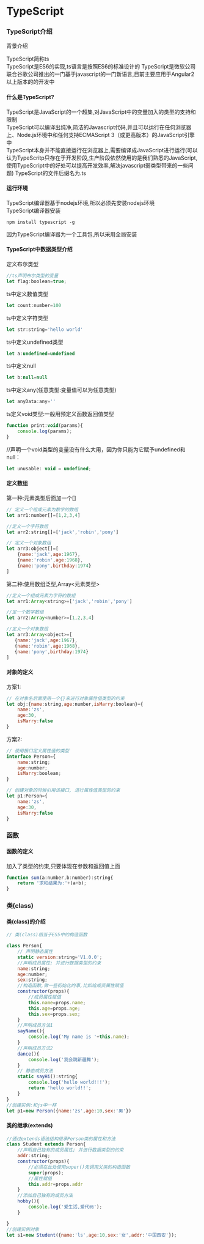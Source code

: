 # TypeScript
### TypeScript介绍

背景介绍


TypeScript简称ts<br />
TypeScript是ES6的实现,ts语言是按照ES6的标准设计的
TypeScript是微软公司联合谷歌公司推出的一门基于javascript的一门新语言,目前主要应用于Angular2以上版本的的开发中
#### 什么是TypeScript?<br>
TypeScript是JavaScript的一个超集,对JavaScript中的变量加入的类型的支持和限制<br>
TypeScript可以编译出纯净,简洁的Javascript代码,并且可以运行在任何浏览器上、Node.js环境中和任何支持ECMAScript 3（或更高版本）的JavaScript引擎中<br>
TypeScript本身并不能直接运行在浏览器上,需要编译成JavaScript进行运行(可以认为TypeScritp只存在于开发阶段,生产阶段依然使用的是我们熟悉的JavaScript,使用TypeScript中的好处可以提高开发效率,解决javascript弱类型带来的一些问题)
TypeScript的文件后缀名为.ts
#### 运行环境
TypeScript编译器基于nodejs环境,所以必须先安装nodejs环境<br>
TypeScript编译器安装<br>
```
npm install typescript -g
```
因为TypeScript编译器为一个工具包,所以采用全局安装<br>

#### TypeScript中数据类型介绍
定义布尔类型<br>
```js
//ts声明布尔类型的变量
let flag:boolean=true;
```

ts中定义数值类型
```js
let count:number=100
```

ts中定义字符类型
```js
let str:string='hello world'
```

ts中定义undefined类型
```js
let a:undefined=undefined
```
ts中定义null
```js
let b:null=null
```

ts中定义any(任意类型:变量值可以为任意类型)
```js
let anyData:any=''
```

ts定义void类型:一般用预定义函数返回值类型

```js
function print:void(params){
    console.log(params);
}
```
//声明一个void类型的变量没有什么大用，因为你只能为它赋予undefined和null：
```js
let unusable: void = undefined;
```
#### 定义数组

第一种:元素类型后面加一个[]
```js
// 定义一个组成元素为数字的数组
let arr1:number[]=[1,2,3,4]
```
```js
//定义一个字符数组
let arr2:string[]=['jack','robin','pony']
```
```js
// 定义一个对象数组
let arr3:object[]=[
    {name:'jack',age:1967},
    {name:'robin',age:1968},
    {name:'pony',birthday:1974}
]
```
第二种:使用数组泛型,Array<元素类型>
```js
//定义一个组成元素为字符的数组
let arr1:Array<string>=['jack','robin','pony']
```
```js
//定一个数字数组
let arr2:Array<number>=[1,2,3,4]
```
```js
//定义一个对象数组
let arr3:Array<object>=[
   {name:'jack',age:1967},
   {name:'robin',age:1968},
   {name:'pony',birthday:1974}
]
```
#### 对象的定义

方案1:
```js
// 在对象名后面使用一个{}来进行对象属性值类型的约束
let obj:{name:string,age:number,isMarry:boolean}={
    name:'zs',
    age:30,
    isMarry:false
}
```
方案2:
```js
// 使用接口定义属性值的类型
interface Person={
    name:string;
    age:number;
    isMarry:boolean;
}
```
```js
// 创建对象的时候引用该接口, 进行属性值类型的约束
let p1:Person={
    name:'zs',
    age:30,
    isMarry:false
}
```
### 函数
#### 函数的定义
加入了类型的约束,只要体现在参数和返回值上面
```js
function sum(a:number,b:number):string{
    return '求和结果为:'+(a+b);
}
```
### 类(class)
#### 类(class)的介绍
```js
// 类(class)相当于ES5中的构造函数

class Person{
    // 声明静态属性
    static version:string='V1.0.0';
    //声明成员属性; 并进行数据类型的约束
    name:string;
    age:number;
    sex:string;
    //构造函数,做一些初始化的事,比如给成员属性赋值
    constructor(props){
        //成员属性赋值
        this.name=props.name;
        this.age=props.age;
        this.sex=props.sex;
    }
    //声明成员方法1
    sayName(){
        console.log('My name is '+this.name);
    }
    //声明成员方法2
    dance(){
        console.log('我会跳新疆舞');
    }
    // 静态成员方法
    static sayHi():string{
        console.log('hello world!!!');
        return 'hello world!!';
    }
}
//创建实例:和js中一样
let p1=new Person({name:'zs',age:10,sex:'男'})
```

#### 类的继承(extends)


```js
//通过extends语法结构继承Person类的属性和方法
class Student extends Person{
    //声明自己独有的成员属性; 并进行数据类型的约束
    addr:string;
    constructor(props){
        //必须在此处使用super()先调用父类的构造函数
        super(props);
        //属性赋值
        this.addr=props.addr
    }
    //添加自己独有的成员方法
    hobby(){
        console.log('爱生活,爱代码');
    }

}
//创建实例对象
let s1=new Student({name:'ls',age:10,sex:'女',addr:'中国西安'});
```
